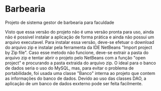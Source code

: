 # Barbearia
Projeto de sistema gestor de barbearia para faculdade


Visto que essa versão do projeto não é uma versão pronta para uso, ainda não é possivel instalar a aplicação de forma prática e ainda não possui um arquivo executavel.
      Para instalar essa versão, deve-se efetuar o download do arquivo zip e instalar pela ferramenta da IDE NetBeans "Import project by Zip file".
      Caso esse metodo não funcione, deve-se extrair a pasta do arquivo zip e tentar abrir o projeto pelo NetBeans com a função "open project" e procurando a pasta extraida do arquivo zip.
      O ideal para o banco de dados seria o uso do MySQL, mas, para evitar o problema de portabilidade, foi usada uma classe "Banco" interna ao projeto que contem as informações do banco de dados.
      Devido ao uso das classes DAO, a aplicação de um banco de dados exxterno pode ser feita facilmente.
